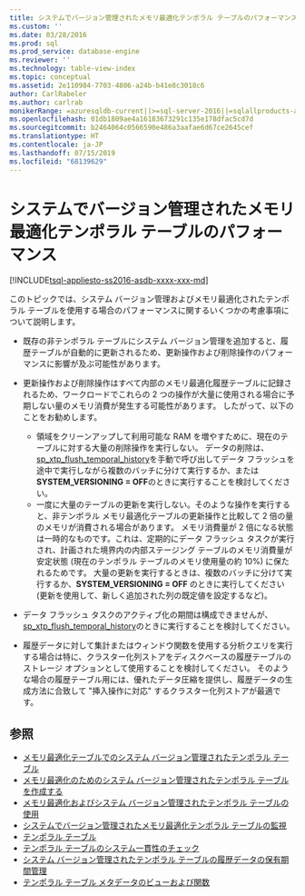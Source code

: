```yaml
---
title: システムでバージョン管理されたメモリ最適化テンポラル テーブルのパフォーマンス | Microsoft Docs
ms.custom: ''
ms.date: 03/28/2016
ms.prod: sql
ms.prod_service: database-engine
ms.reviewer: ''
ms.technology: table-view-index
ms.topic: conceptual
ms.assetid: 2e110984-7703-4806-a24b-b41e8c3018c6
author: CarlRabeler
ms.author: carlrab
monikerRange: =azuresqldb-current||>=sql-server-2016||=sqlallproducts-allversions||>=sql-server-linux-2017||=azuresqldb-mi-current
ms.openlocfilehash: 01db1809ae4a16183673291c135e178dfac5cd7d
ms.sourcegitcommit: b2464064c0566590e486a3aafae6d67ce2645cef
ms.translationtype: HT
ms.contentlocale: ja-JP
ms.lasthandoff: 07/15/2019
ms.locfileid: "68139629"
---
```

# <a name="memory-optimized-system-versioned-temporal-tables-performance"></a>システムでバージョン管理されたメモリ最適化テンポラル テーブルのパフォーマンス

[!INCLUDE[tsql-appliesto-ss2016-asdb-xxxx-xxx-md](../../includes/tsql-appliesto-ss2016-asdb-xxxx-xxx-md.md)]

このトピックでは、システム バージョン管理およびメモリ最適化されたテンポラル テーブルを使用する場合のパフォーマンスに関するいくつかの考慮事項について説明します。

- 既存の非テンポラル テーブルにシステム バージョン管理を追加すると、履歴テーブルが自動的に更新されるため、更新操作および削除操作のパフォーマンスに影響が及ぶ可能性があります。
- 更新操作および削除操作はすべて内部のメモリ最適化履歴テーブルに記録されるため、ワークロードでこれらの 2 つの操作が大量に使用される場合に予期しない量のメモリ消費が発生する可能性があります。 したがって、以下のことをお勧めします。

  - 領域をクリーンアップして利用可能な RAM を増やすために、現在のテーブルに対する大量の削除操作を実行しない。 データの削除は、 [sp_xtp_flush_temporal_history](../../relational-databases/system-stored-procedures/temporal-table-sp-xtp-flush-temporal-history.md)を手動で呼び出してデータ フラッシュを途中で実行しながら複数のバッチに分けて実行するか、または **SYSTEM_VERSIONING = OFF**のときに実行することを検討してください。
  - 一度に大量のテーブルの更新を実行しない。そのような操作を実行すると、非テンポラル メモリ最適化テーブルの更新操作と比較して 2 倍の量のメモリが消費される場合があります。 メモリ消費量が 2 倍になる状態は一時的なものです。これは、定期的にデータ フラッシュ タスクが実行され、計画された境界内の内部ステージング テーブルのメモリ消費量が安定状態 (現在のテンポラル テーブルのメモリ使用量の約 10%) に保たれるためです。 大量の更新を実行するときは、複数のバッチに分けて実行するか、**SYSTEM_VERSIONING = OFF** のときに実行してください (更新を使用して、新しく追加された列の既定値を設定するなど)。

- データ フラッシュ タスクのアクティブ化の期間は構成できませんが、 [sp_xtp_flush_temporal_history](../../relational-databases/system-stored-procedures/temporal-table-sp-xtp-flush-temporal-history.md)のときに実行することを検討してください。
- 履歴データに対して集計またはウィンドウ関数を使用する分析クエリを実行する場合は特に、クラスター化列ストアをディスクベースの履歴テーブルのストレージ オプションとして使用することを検討してください。 そのような場合の履歴テーブル用には、優れたデータ圧縮を提供し、履歴データの生成方法に合致して "挿入操作に対応" するクラスター化列ストアが最適です。

## <a name="see-also"></a>参照

- [メモリ最適化テーブルでのシステム バージョン管理されたテンポラル テーブル](../../relational-databases/tables/system-versioned-temporal-tables-with-memory-optimized-tables.md)
- [メモリ最適化のためのシステム バージョン管理されたテンポラル テーブルを作成する](../../relational-databases/tables/creating-a-memory-optimized-system-versioned-temporal-table.md)
- [メモリ最適化およびシステム バージョン管理されたテンポラル テーブルの使用](../../relational-databases/tables/working-with-memory-optimized-system-versioned-temporal-tables.md)
- [システムでバージョン管理されたメモリ最適化テンポラル テーブルの監視](../../relational-databases/tables/monitoring-memory-optimized-system-versioned-temporal-tables.md)
- [テンポラル テーブル](../../relational-databases/tables/temporal-tables.md)
- [テンポラル テーブルのシステム一貫性のチェック](../../relational-databases/tables/temporal-table-system-consistency-checks.md)
- [システム バージョン管理されたテンポラル テーブルの履歴データの保有期間管理](../../relational-databases/tables/manage-retention-of-historical-data-in-system-versioned-temporal-tables.md)
- [テンポラル テーブル メタデータのビューおよび関数](../../relational-databases/tables/temporal-table-metadata-views-and-functions.md)
